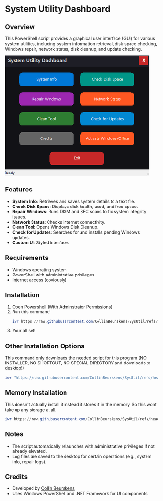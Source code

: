 # System Utility Dashboard

## Overview
This PowerShell script provides a graphical user interface (GUI) for various system utilities, including system information retrieval, disk space checking, Windows repair, network status, disk cleanup, and update checking.

![image alt](https://github.com/CollinBeurskens/SysUtil/blob/584249fc9b9cabd2f5dfae9fabbb5296671abbbf/screenshot.png)

## Features
- **System Info**: Retrieves and saves system details to a text file.
- **Check Disk Space**: Displays disk health, used, and free space.
- **Repair Windows**: Runs DISM and SFC scans to fix system integrity issues.
- **Network Status**: Checks internet connectivity.
- **Clean Tool**: Opens Windows Disk Cleanup.
- **Check for Updates**: Searches for and installs pending Windows updates.
- **Custom UI**: Styled interface.

## Requirements
- Windows operating system
- PowerShell with administrative privileges
- Internet access (obviously)

## Installation
1. Open Powershell (With Adminstrator Permissions)
2. Run this command!
   ```Powershell
   iwr https://raw.githubusercontent.com/CollinBeurskens/SysUtil/refs/heads/main/install.ps1 | iex
   ```
4. Your all set!

## Other Installation Options
This command only downloads the needed script for this program (NO INSTALLER, NO SHORTCUT, NO SPECIAL DIRECTORY and downloads to desktop!)
```Powershell
iwr "https://raw.githubusercontent.com/CollinBeurskens/SysUtil/refs/heads/main/SysUtil.ps1" -OutFile "$([System.Environment]::GetFolderPath('Desktop'))\SysUtil.ps1"
```

## Memory Installation
This doesn't actually install it instead it stores it in the memory. So this wont take up any storage at all.
```Powershell
iwr https://raw.githubusercontent.com/CollinBeurskens/SysUtil/refs/heads/main/SysUtil.ps1 | iex
```

## Notes
- The script automatically relaunches with administrative privileges if not already elevated.
- Log files are saved to the desktop for certain operations (e.g., system info, repair logs).

## Credits
- Developed by [Collin Beurskens](https://github.com/CollinBeurskens)
- Uses Windows PowerShell and .NET Framework for UI components.
